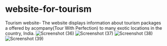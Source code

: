 # website-for-tourism
Tourism website-
The website displays information about tourism packages a offered by acompany(Tour With Perfection) to many exotic locations in the country, India.
![Screenshot (36)](https://user-images.githubusercontent.com/91280360/149876474-5e487eae-de55-4a02-bd15-5c20148b831d.png)
![Screenshot (37)](https://user-images.githubusercontent.com/91280360/149876477-16298de6-efaf-44c2-88fd-253fa2b81e2a.png)
![Screenshot (38)](https://user-images.githubusercontent.com/91280360/149876488-73d10ba4-9391-43d1-a152-70d64a0cbbb1.png)
![Screenshot (39)](https://user-images.githubusercontent.com/91280360/149876492-4e4944d5-232d-45e8-a4c7-9a2a7ccd0b92.png)
